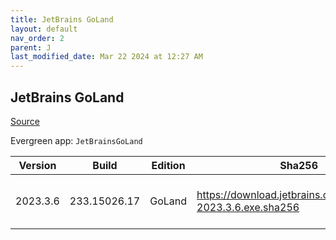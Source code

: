 ```yaml
---
title: JetBrains GoLand
layout: default
nav_order: 2
parent: J
last_modified_date: Mar 22 2024 at 12:27 AM
---
```


## JetBrains GoLand

[Source](https://www.jetbrains.com/dataspell)

Evergreen app: `JetBrainsGoLand`

| Version  | Build        | Edition | Sha256                                                       | Date       | Size      | Type | URI                                                                                                            |
| -------- | ------------ | ------- | ------------------------------------------------------------ | ---------- | --------- | ---- | -------------------------------------------------------------------------------------------------------------- |
| 2023.3.6 | 233.15026.17 | GoLand  | https://download.jetbrains.com/go/goland-2023.3.6.exe.sha256 | 03/21/2024 | 499586632 | exe  | [https://download.jetbrains.com/go/goland-2023.3.6.exe](https://download.jetbrains.com/go/goland-2023.3.6.exe) |
